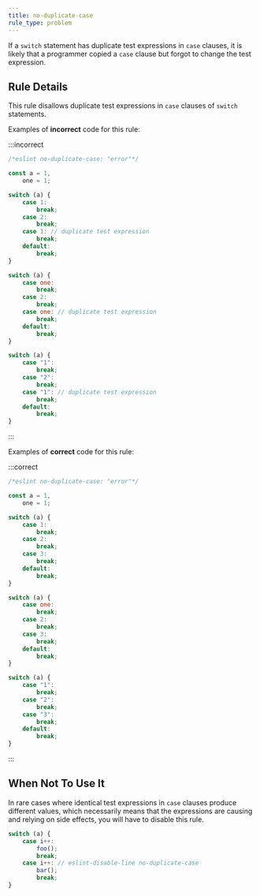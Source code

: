 ```yaml
---
title: no-duplicate-case
rule_type: problem
---
```


If a `switch` statement has duplicate test expressions in `case` clauses, it is likely that a programmer copied a `case` clause but forgot to change the test expression.

## Rule Details

This rule disallows duplicate test expressions in `case` clauses of `switch` statements.

Examples of **incorrect** code for this rule:

:::incorrect

```js
/*eslint no-duplicate-case: "error"*/

const a = 1,
    one = 1;

switch (a) {
    case 1:
        break;
    case 2:
        break;
    case 1: // duplicate test expression
        break;
    default:
        break;
}

switch (a) {
    case one:
        break;
    case 2:
        break;
    case one: // duplicate test expression
        break;
    default:
        break;
}

switch (a) {
    case "1":
        break;
    case "2":
        break;
    case "1": // duplicate test expression
        break;
    default:
        break;
}
```

:::

Examples of **correct** code for this rule:

:::correct

```js
/*eslint no-duplicate-case: "error"*/

const a = 1,
    one = 1;

switch (a) {
    case 1:
        break;
    case 2:
        break;
    case 3:
        break;
    default:
        break;
}

switch (a) {
    case one:
        break;
    case 2:
        break;
    case 3:
        break;
    default:
        break;
}

switch (a) {
    case "1":
        break;
    case "2":
        break;
    case "3":
        break;
    default:
        break;
}
```

:::

## When Not To Use It

In rare cases where identical test expressions in `case` clauses produce different values, which necessarily means that the expressions are causing and relying on side effects, you will have to disable this rule.

```js
switch (a) {
    case i++:
        foo();
        break;
    case i++: // eslint-disable-line no-duplicate-case
        bar();
        break;
}
```

